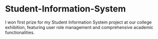 # Student-Information-System
I won first prize for my Student Information System project at our college exhibition, featuring user role management and comprehensive academic functionalities.

